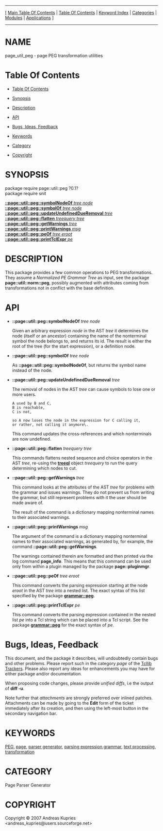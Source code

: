 
[//000000001]: # (page\_util\_peg \- Parser generator tools)
[//000000002]: # (Generated from file 'page\_util\_peg\.man' by tcllib/doctools with format 'markdown')
[//000000003]: # (Copyright &copy; 2007 Andreas Kupries <andreas\_kupries@users\.sourceforge\.net>)
[//000000004]: # (page\_util\_peg\(n\) 1\.0 tcllib "Parser generator tools")

<hr> [ <a href="../../../../toc.md">Main Table Of Contents</a> &#124; <a
href="../../../toc.md">Table Of Contents</a> &#124; <a
href="../../../../index.md">Keyword Index</a> &#124; <a
href="../../../../toc0.md">Categories</a> &#124; <a
href="../../../../toc1.md">Modules</a> &#124; <a
href="../../../../toc2.md">Applications</a> ] <hr>

# NAME

page\_util\_peg \- page PEG transformation utilities

# <a name='toc'></a>Table Of Contents

  - [Table Of Contents](#toc)

  - [Synopsis](#synopsis)

  - [Description](#section1)

  - [API](#section2)

  - [Bugs, Ideas, Feedback](#section3)

  - [Keywords](#keywords)

  - [Category](#category)

  - [Copyright](#copyright)

# <a name='synopsis'></a>SYNOPSIS

package require page::util::peg ?0\.1?  
package require snit  

[__::page::util::peg::symbolNodeOf__ *tree* *node*](#1)  
[__::page::util::peg::symbolOf__ *tree* *node*](#2)  
[__::page::util::peg::updateUndefinedDueRemoval__ *tree*](#3)  
[__::page::util::peg::flatten__ *treequery* *tree*](#4)  
[__::page::util::peg::getWarnings__ *tree*](#5)  
[__::page::util::peg::printWarnings__ *msg*](#6)  
[__::page::util::peg::peOf__ *tree* *eroot*](#7)  
[__::page::util::peg::printTclExpr__ *pe*](#8)  

# <a name='description'></a>DESCRIPTION

This package provides a few common operations to PEG transformations\. They
assume a *Normalized PE Grammar Tree* as input, see the package
__page::util::norm::peg__, possibly augmented with attributes coming from
transformations not in conflict with the base definition\.

# <a name='section2'></a>API

  - <a name='1'></a>__::page::util::peg::symbolNodeOf__ *tree* *node*

    Given an arbitrary expression *node* in the AST *tree* it determines the
    node \(itself or an ancestor\) containing the name of the nonterminal symbol
    the node belongs to, and returns its id\. The result is either the root of
    the tree \(for the start expression\), or a definition node\.

  - <a name='2'></a>__::page::util::peg::symbolOf__ *tree* *node*

    As __::page::util::peg::symbolNodeOf__, but returns the symbol name
    instead of the node\.

  - <a name='3'></a>__::page::util::peg::updateUndefinedDueRemoval__ *tree*

    The removal of nodes in the AST *tree* can cause symbols to lose one or
    more users\.

        A used by B and C,
        B is reachable,
        C is not,

        so A now loses the node in the expression for C calling it,
        or rather, not calling it anymore\.

    This command updates the cross\-references and which nonterminals are now
    undefined\.

  - <a name='4'></a>__::page::util::peg::flatten__ *treequery* *tree*

    This commands flattens nested sequence and choice operators in the AST
    *tree*, re\-using the __[treeql](\.\./treeql/treeql\.md)__ object
    *treequery* to run the query determining which nodes to cut\.

  - <a name='5'></a>__::page::util::peg::getWarnings__ *tree*

    This command looks at the attributes of the AST *tree* for problems with
    the grammar and issues warnings\. They do not prevent us from writing the
    grammar, but still represent problems with it the user should be made aware
    of\.

    The result of the command is a dictionary mapping nonterminal names to their
    associated warnings\.

  - <a name='6'></a>__::page::util::peg::printWarnings__ *msg*

    The argument of the command is a dictionary mapping nonterminal names to
    their associated warnings, as generated by, for example, the command
    __::page::util::peg::getWarnings__\.

    The warnings contained therein are formatted and then printed via the log
    command __page\_info__\. This means that this command can be used only
    from within a plugin managed by the package __page::pluginmgr__\.

  - <a name='7'></a>__::page::util::peg::peOf__ *tree* *eroot*

    This command converts the parsing expression starting at the node *eroot*
    in the AST *tree* into a nested list\. The exact syntax of this list
    specified by the package __[grammar::peg](\.\./grammar\_peg/peg\.md)__\.

  - <a name='8'></a>__::page::util::peg::printTclExpr__ *pe*

    This command converts the parsing expression contained in the nested list
    *pe* into a Tcl string which can be placed into a Tcl script\. See the
    package __[grammar::peg](\.\./grammar\_peg/peg\.md)__ for the exact
    syntax of *pe*\.

# <a name='section3'></a>Bugs, Ideas, Feedback

This document, and the package it describes, will undoubtedly contain bugs and
other problems\. Please report such in the category *page* of the [Tcllib
Trackers](http://core\.tcl\.tk/tcllib/reportlist)\. Please also report any ideas
for enhancements you may have for either package and/or documentation\.

When proposing code changes, please provide *unified diffs*, i\.e the output of
__diff \-u__\.

Note further that *attachments* are strongly preferred over inlined patches\.
Attachments can be made by going to the __Edit__ form of the ticket
immediately after its creation, and then using the left\-most button in the
secondary navigation bar\.

# <a name='keywords'></a>KEYWORDS

[PEG](\.\./\.\./\.\./\.\./index\.md\#peg), [page](\.\./\.\./\.\./\.\./index\.md\#page),
[parser generator](\.\./\.\./\.\./\.\./index\.md\#parser\_generator), [parsing
expression grammar](\.\./\.\./\.\./\.\./index\.md\#parsing\_expression\_grammar), [text
processing](\.\./\.\./\.\./\.\./index\.md\#text\_processing),
[transformation](\.\./\.\./\.\./\.\./index\.md\#transformation)

# <a name='category'></a>CATEGORY

Page Parser Generator

# <a name='copyright'></a>COPYRIGHT

Copyright &copy; 2007 Andreas Kupries <andreas\_kupries@users\.sourceforge\.net>
